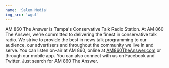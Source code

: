 ```yaml
---
name: 'Salem Media'
img_src: 'wgul'
---
```


AM 860 The Answer is Tampa's Conservative Talk Radio Station. At AM 860 The Answer, we're committed to delivering the finest in conservative talk radio. We strive to provide the best in news talk programming to our audience, our advertisers and throughout the community we live in and serve. You can listen on-air at AM 860, online at [AM860TheAnswer.com](http://am860theanswer.com/) or through our mobile app. You can also connect with us on Facebook and Twitter. Just search for AM 860 The Answer.
